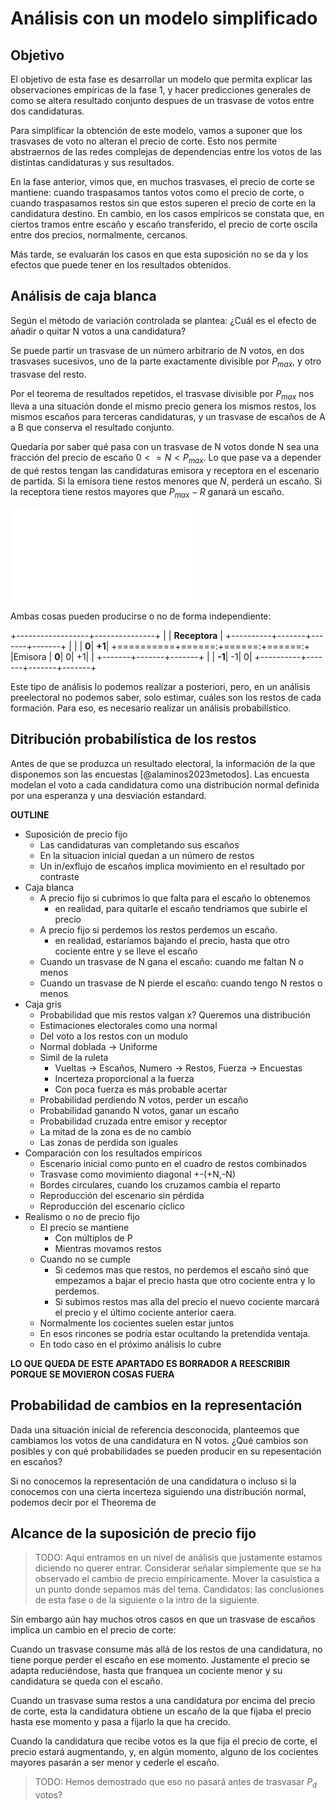 
# Análisis con un modelo simplificado

## Objetivo

El objetivo de esta fase es desarrollar un modelo
que permita explicar las observaciones empíricas de la fase 1,
y hacer predicciones generales de como se altera resultado conjunto
despues de un trasvase de votos entre dos candidaturas.

Para simplificar la obtención de este modelo,
vamos a suponer que los trasvases de voto no alteran el precio de corte.
Esto nos permite abstraernos de las redes complejas de dependencias
entre los votos de las distintas candidaturas y sus resultados.

En la fase anterior, vimos que, en muchos trasvases, el precio de corte se mantiene:
cuando traspasamos tantos votos como el precio de corte,
o cuando traspasamos restos sin que estos superen el precio de corte
en la candidatura destino.
En cambio, en los casos empíricos se constata que,
en ciertos tramos entre escaño y escaño transferido,
el precio de corte oscila entre dos precios, normalmente, cercanos.

Más tarde, se evaluarán los casos en que esta suposición no se da
y los efectos que puede tener en los resultados obtenidos.

## Análisis de caja blanca

Según el método de variación controlada se plantea:
¿Cuál es el efecto de añadir o quitar N votos a una candidatura?

Se puede partir un trasvase de un número arbitrario de N votos,
en dos trasvases sucesivos,
uno de la parte exactamente divisible por $P_{max}$,
y otro trasvase del resto.

Por el teorema de resultados repetidos,
el trasvase divisible por $P_{max}$
nos lleva a una situación donde
el mismo precio genera los mismos restos,
los mismos escaños para terceras candidaturas,
y un trasvase de escaños de A a B
que conserva el resultado conjunto.

Quedaría por saber qué pasa con un trasvase de N votos
donde N sea una fracción del precio de escaño
$0 <= N < P_{max}$.
Lo que pase va a depender de qué restos tengan las candidaturas emisora y receptora
en el escenario de partida.
Si la emisora tiene restos menores que $N$, perderá un escaño.
Si la receptora tiene restos mayores que $P_{max} - R$ ganará un escaño.

![
Zonas en los restos en las que un cambio de votos menor que P,
pueden producir cambios en el resultado de una candidatura.
](figures/critical-zones.pdf)

Ambas cosas pueden producirse o no de forma independiente:

+------------------+---------------+
|                  | **Receptora** |
+----------+-------+-------+-------+
|          |       |  **0**| **+1**|
+==========+======:+======:+======:+
|Emisora   |  **0**|      0|     +1|
|          +-------+-------+-------+
|          | **-1**|     -1|      0|
+----------+-------+-------+-------+


Este tipo de análisis lo podemos realizar a posteriori,
pero, en un análisis preelectoral no podemos saber, solo estimar,
cuáles son los restos de cada formación.
Para eso, es necesario realizar un análisis probabilístico.

## Ditribución probabilística de los restos

Antes de que se produzca un resultado electoral,
la información de la que disponemos
son las encuestas [@alaminos2023metodos].
Las encuesta modelan el voto a cada candidatura como una distribución normal
definida por una esperanza y una desviación estandard.





**OUTLINE**

- Suposición de precio fijo
    - Las candidaturas van completando sus escaños
    - En la situacion inicial quedan a un número de restos
    - Un in/exflujo de escaños implica movimiento en el resultado por contraste
- Caja blanca
    - A precio fijo si cubrimos lo que falta para el escaño lo obtenemos
        - en realidad, para quitarle el escaño tendriamos que subirle el precio
    - A precio fijo si perdemos los restos perdemos un escaño.
        - en realidad, estaríamos bajando el precio, hasta que otro cociente entre y se lleve el escaño
    - Cuando un trasvase de N gana el escaño: cuando me faltan N o menos
    - Cuando un trasvase de N pierde el escaño: cuando tengo N restos o menos
- Caja gris
    - Probabilidad que mis restos valgan x? Queremos una distribución
    - Estimaciones electorales como una normal
    - Del voto a los restos con un modulo
    - Normal doblada -> Uniforme
    - Simil de la ruleta
        - Vueltas -> Escaños, Numero -> Restos, Fuerza -> Encuestas
        - Incerteza proporcional a la fuerza
        - Con poca fuerza es más probable acertar
    - Probabilidad perdiendo N votos, perder un escaño
    - Probabilidad ganando N votos, ganar un escaño
    - Probabilidad cruzada entre emisor y receptor
    - La mitad de la zona es de no cambio
    - Las zonas de perdida son iguales
- Comparación con los resultados empíricos
    - Escenario inicial como punto en el cuadro de restos combinados
    - Trasvase como movimiento diagonal +-(+N,-N)
    - Bordes circulares, cuando los cruzamos cambia el reparto
    - Reproducción del escenario sin pérdida
    - Reproducción del escenario cíclico
- Realismo o no de precio fijo
    - El precio se mantiene
        - Con múltiplos de P
        - Mientras movamos restos
    - Cuando no se cumple
        - Si cedemos mas que restos, no perdemos el escaño
          sinó que empezamos a bajar el precio hasta que otro cociente entra y lo perdemos.
        - Si subimos restos mas alla del precio el nuevo cociente marcará el precio
          y el último cociente anterior caera.
    - Normalmente los cocientes suelen estar juntos
    - En esos rincones se podría estar ocultando la pretendida ventaja.
    - En todo caso en el próximo análisis lo cubre


**LO QUE QUEDA DE ESTE APARTADO ES BORRADOR A REESCRIBIR PORQUE SE MOVIERON COSAS FUERA**

## Probabilidad de cambios en la representación

Dada una situación inicial de referencia desconocida,
planteemos que cambiamos los votos de una candidatura en N votos.
¿Qué cambios son posibles y con qué probabilidades se pueden
producir en su repesentación en escaños?

Si no conocemos la representación de una candidatura o incluso
si la conocemos con una cierta incerteza siguiendo una distribución normal,
podemos decir por el Theorema de 



## Alcance de la suposición de precio fijo

> TODO:
> Aquí entramos en un nivel de análisis que justamente estamos diciendo no querer entrar.
> Considerar señalar simplemente que se ha observado el cambio de precio empíricamente.
> Mover la casuística a un punto donde sepamos más del tema.
> Candidatos: las conclusiones de esta fase o de la siguiente o la intro de la siguiente.

Sin embargo aún hay muchos otros casos en que
un trasvase de escaños implica un cambio en el precio de corte:

Cuando un trasvase consume más allá de los restos de una candidatura,
no tiene porque perder el escaño en ese momento.
Justamente el precio se adapta reduciéndose,
hasta que franquea un cociente menor y
su candidatura se queda con el escaño.

Cuando un trasvase suma restos a una candidatura por encima del precio de corte,
esta la candidatura obtiene un escaño de la que fijaba el precio hasta ese momento
y pasa a fijarlo la que ha crecido.

Cuando la candidatura que recibe votos es la que fija el precio de corte,
el precio estará augmentando, y, en algún momento,
alguno de los cocientes mayores pasarán a ser menor
y cederle el escaño.

> TODO: Hemos demostrado que eso no pasará antes de trasvasar $P_d$ votos?



